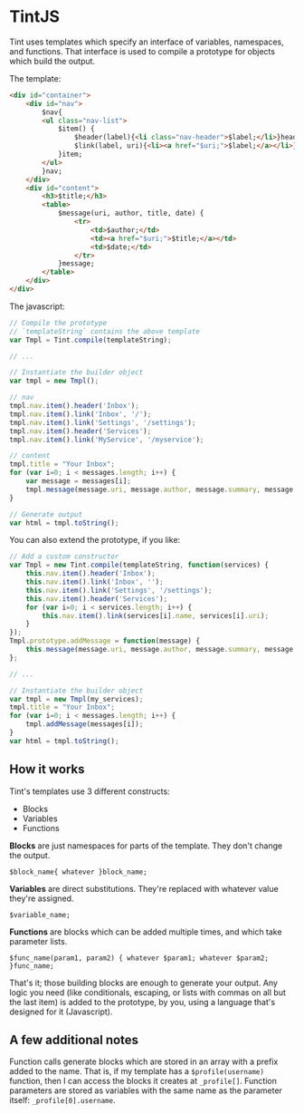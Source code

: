TintJS
======

Tint uses templates which specify an interface of variables, namespaces, and functions. That interface is used to compile a prototype for objects which build the output.

The template:

```HTML
<div id="container">
    <div id="nav">
        $nav{
        <ul class="nav-list">
            $item() {
                $header(label){<li class="nav-header">$label;</li>}header;
                $link(label, uri){<li><a href="$uri;">$label;</a></li>}link;
            }item;
        </ul>
        }nav;
    </div>
    <div id="content">
        <h3>$title;</h3>
        <table>
            $message(uri, author, title, date) {
                <tr>
                    <td>$author;</td>
                    <td><a href="$uri;">$title;</a></td>
                    <td>$date;</td>
                </tr>
            }message;
        </table>
    </div>
</div>
```

The javascript:

```javascript
// Compile the prototype
// `templateString` contains the above template
var Tmpl = Tint.compile(templateString);

// ...

// Instantiate the builder object
var tmpl = new Tmpl();

// nav
tmpl.nav.item().header('Inbox');
tmpl.nav.item().link('Inbox', '/');
tmpl.nav.item().link('Settings', '/settings');
tmpl.nav.item().header('Services');
tmpl.nav.item().link('MyService', '/myservice');

// content
tmpl.title = "Your Inbox";
for (var i=0; i < messages.length; i++) {
    var message = messages[i];
    tmpl.message(message.uri, message.author, message.summary, message.date);
}

// Generate output
var html = tmpl.toString();
```

You can also extend the prototype, if you like:

```javascript
// Add a custom constructor
var Tmpl = new Tint.compile(templateString, function(services) {
    this.nav.item().header('Inbox');
    this.nav.item().link('Inbox', '');
    this.nav.item().link('Settings', '/settings');
    this.nav.item().header('Services');
    for (var i=0; i < services.length; i++) {
        this.nav.item().link(services[i].name, services[i].uri);
    }
});
Tmpl.prototype.addMessage = function(message) {
    this.message(message.uri, message.author, message.summary, message.date);
};

// ...

// Instantiate the builder object
var tmpl = new Tmpl(my_services);
tmpl.title = "Your Inbox";
for (var i=0; i < messages.length; i++) {
    tmpl.addMessage(messages[i]);
}
var html = tmpl.toString();
```

## How it works

Tint's templates use 3 different constructs:

 - Blocks
 - Variables
 - Functions

**Blocks** are just namespaces for parts of the template. They don't change the output.

`$block_name{ whatever }block_name;`

**Variables** are direct substitutions. They're replaced with whatever value they're assigned.

`$variable_name;`

**Functions** are blocks which can be added multiple times, and which take parameter lists.

`$func_name(param1, param2) { whatever $param1; whatever $param2; }func_name;`

That's it; those building blocks are enough to generate your output. Any logic you need (like conditionals, escaping, or lists with commas on all but the last item) is added to the prototype, by you, using a language that's designed for it (Javascript).

## A few additional notes

Function calls generate blocks which are stored in an array with a prefix added to the name. That is, if my template has a `$profile(username)` function, then I can access the blocks it creates at `_profile[]`. Function parameters are stored as variables with the same name as the parameter itself: `_profile[0].username`.